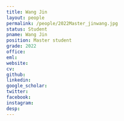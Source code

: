 ```yaml
---
title: Wang Jin
layout: people
permalink: /people/2022Master_jinwang.jpg
status: Student
pname: Wang Jin
position: Master student
grade: 2022
office: 
eml: 
website: 
cv: 
github: 
linkedin:
google_scholar: 
twitter: 
facebook: 
instagram:
desp: 
---
```

